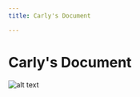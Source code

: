 ```yaml
---
title: Carly's Document

---
```


# Carly's Document

![alt text](https://files.slack.com/files-pri/T0HTW3H0V-F03UK8MG1RP/untitled_01_23_copy.jpg?pub_secret=75da26ad0c)